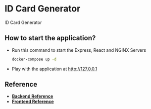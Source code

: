 # ID Card Generator

ID Card Generator

## How to start the application?

- Run this command to start the Express, React and NGINX Servers
  ```bash
  docker-compose up -d
  ```
- Play with the application at http://127.0.0.1

## Reference

- **[Backend Reference]**
- **[Frontend Reference]**

[Backend Reference]: id_card_generator_api/README.md
[Frontend Reference]: id_card_generator_webui/README.md
